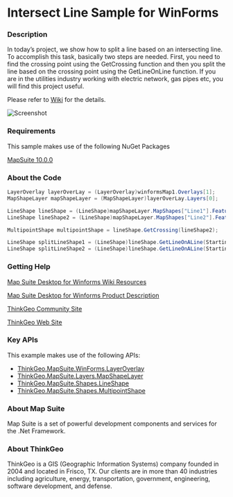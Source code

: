 # Intersect Line Sample for WinForms

### Description
In today’s project, we show how to split a line based on an intersecting line. To accomplish this task, basically two steps are needed. First, you need to find the crossing point using the GetCrossing function and then you split the line based on the crossing point using the GetLineOnLine function. If you are in the utilities industry working with electric network, gas pipes etc, you will find this project useful.

Please refer to [Wiki](http://wiki.thinkgeo.com/wiki/map_suite_desktop_for_winforms) for the details.

![Screenshot](https://github.com/ThinkGeo/IntersectLineSample-ForWinForms/blob/master/Screenshot.gif)

### Requirements
This sample makes use of the following NuGet Packages

[MapSuite 10.0.0](https://www.nuget.org/packages?q=ThinkGeo)

### About the Code
```csharp
LayerOverlay layerOverLay = (LayerOverlay)winformsMap1.Overlays[1];
MapShapeLayer mapShapeLayer = (MapShapeLayer)layerOverLay.Layers[0];

LineShape lineShape = (LineShape)mapShapeLayer.MapShapes["Line1"].Feature.GetShape();
LineShape lineShape2 = (LineShape)mapShapeLayer.MapShapes["Line2"].Feature.GetShape();

MultipointShape multipointShape = lineShape.GetCrossing(lineShape2);

LineShape splitLineShape1 = (LineShape)lineShape.GetLineOnALine(StartingPoint.FirstPoint, multipointShape.Points[0]);
LineShape splitLineShape2 = (LineShape)lineShape.GetLineOnALine(StartingPoint.LastPoint, multipointShape.Points[0]);
```
### Getting Help

[Map Suite Desktop for Winforms Wiki Resources](http://wiki.thinkgeo.com/wiki/map_suite_desktop_for_winforms)

[Map Suite Desktop for Winforms Product Description](https://thinkgeo.com/ui-controls#desktop-platforms)

[ThinkGeo Community Site](http://community.thinkgeo.com/)

[ThinkGeo Web Site](http://www.thinkgeo.com)

### Key APIs
This example makes use of the following APIs:

- [ThinkGeo.MapSuite.WinForms.LayerOverlay](http://wiki.thinkgeo.com/wiki/api/thinkgeo.mapsuite.winforms.layeroverlay)
- [ThinkGeo.MapSuite.Layers.MapShapeLayer](http://wiki.thinkgeo.com/wiki/api/thinkgeo.mapsuite.layers.mapshapelayer)
- [ThinkGeo.MapSuite.Shapes.LineShape](http://wiki.thinkgeo.com/wiki/api/thinkgeo.mapsuite.shapes.lineshape)
- [ThinkGeo.MapSuite.Shapes.MultipointShape](http://wiki.thinkgeo.com/wiki/api/thinkgeo.mapsuite.shapes.multipointshape)

### About Map Suite
Map Suite is a set of powerful development components and services for the .Net Framework.

### About ThinkGeo
ThinkGeo is a GIS (Geographic Information Systems) company founded in 2004 and located in Frisco, TX. Our clients are in more than 40 industries including agriculture, energy, transportation, government, engineering, software development, and defense.
